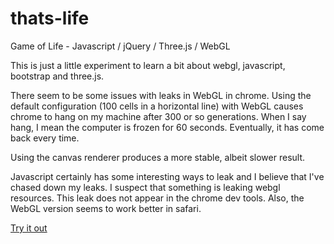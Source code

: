 # thats-life
Game of Life - Javascript / jQuery / Three.js / WebGL

This is just a little experiment to learn a bit about webgl, javascript, bootstrap and three.js.

There seem to be some issues with leaks in WebGL in chrome.  Using the default configuration (100 cells in a horizontal line) with WebGL causes chrome to hang on my machine after 300 or so generations.  When I say hang, I mean the computer is frozen for 60 seconds.  Eventually, it has come back every time.

Using the canvas renderer produces a more stable, albeit slower result.

Javascript certainly has some interesting ways to leak and I believe that I've chased down my leaks.  I suspect that something is leaking webgl resources.  This leak does not appear in the chrome dev tools.  Also, the WebGL version seems to work better in safari.

<a href="http://rawgit.com/esscbee/thats-life/master/life.html">Try it out</a>
